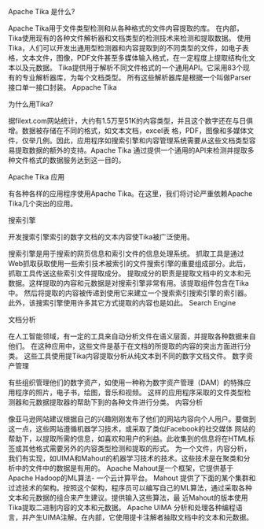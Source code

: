Apache Tika 是什么?

Apache Tika用于文件类型检测和从各种格式的文件内容提取的库。
在内部，Tika使用现有的各种文件解析器和文档类型的检测技术来检测和提取数据。
使用Tika，人们可以开发出通用型检测器和内容提取到的不同类型的文件，如电子表格，文本文件，图像，PDF文件甚至多媒体输入格式，在一定程度上提取结构化文本以及元数据。
Tika提供用于解析不同文件格式的一个通用API。它采用83个现有的专业解析器库，为每个文档类型。
所有这些解析器库是根据一个叫做Parser接口单一接口封装。
Appache Tika

为什么用Tika?

据filext.com网站统计，大约有1.5万至51K的内容类型，并且这个数字还在与日俱增。数据被存储在不同的格式，如文本文档，excel表 格，PDF，图像和多媒体文件，仅举几例。因此，应用程序如搜索引擎和内容管理系统需要从这些文档类型容易提取数据的额外的支持。Apache Tika 通过提供一个通用的API来检测并提取多种文件格式的数据服务达到这一目的。

Apache Tika 应用

有各种各样的应用程序使用Apache Tika。在这里，我们将讨论严重依赖Apache Tika几个突出的应用。

搜索引擎

开发搜索引擎索引的数字文档的文本内容使Tika被广泛使用。

搜索引擎是用于搜索的网页信息和索引文件的信息处理系统。
抓取工具是通过Web抓取获取使用一些索引技术被索引的文件搜索引擎的重要组成部分。此后，抓取工具传送这些索引文件提取成分。
提取成分的职责是提取文档中的文本和元数据。这样提取的内容和元数据是对搜索引擎非常有用。该提取组件包含在Tika中。
然后将提取的内容被传递到使用它来建立一个搜索索引搜索引擎的索引器。此外，该搜索引擎使用许多其它方式提取的内容也是如此。
Search Engine

文档分析

在人工智能领域，有一定的工具来自动分析文件在语义层面，并提取各种数据来自他们。
在这种应用中，这些文件是基于在文档的所提取的内容的突出方面进行分类。
这些工具使用提Tika内容提取分析从纯文本到不同的数字文档文件。
数字资产管理

有些组织管理他们的数字资产，如使用一种称为数字资产管理（DAM）的特殊应用程序的照片，电子书，绘图，音乐和视频。
这样的应用程序采取的文件类型检测器和元数据提取器的帮助下到的各种文件进行分类。
内容分析

像亚马逊网站建议根据自己的兴趣刚刚发布了他们的网站内容向个人用户。要做到这一点，这些网站遵循机器学习技术，或采取了类似Facebook的社交媒体 网站的帮助下，以提取所需的信息，如喜欢和用户的利益。此收集到的信息将在HTML标签或其他格式需要另外的内容类型检测和提取的形式。
为一个文件，内容分析，我们有实现，如UIMA和Mahout的机器学习技术的技术。这些技术是在聚类和分析中的文件中的数据是有用的。
Apache Mahout是一个框架，它提供基于Apache Hadoop的ML算法- 一个云计算平台。 Mahout 提供了下面的某个集群和过滤技术的架构。按照这个架构，程序员可以编写自己的ML算法，通过采取各种文本和元数据的组合来产生建议。提供输入这些算法，最 近Mahout的版本使用Tika提取二进制内容的文本和元数据。
Apache UIMA 分析和处理各种编程语言，并产生UIMA注解。在内部，它使用提卡注解者抽取文档中的文本和元数据。
